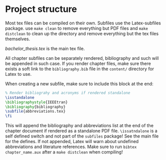 # Project structure
Most tex files can be compiled on their own. Subfiles use the Latex-subfiles package. use `make clean` to remove everything but PDF files and `make distclean` to clean up the directory and remove everything but the tex files themselves.

*bachelor_thesis.tex* is the main tex file.

All chapter subfiles can be separately rendered, bibliography and such will be appended in such case. If you render chapter files, make sure there exists a soft link to the `bibliography.bib` file in the `content/` directory for Latex to use.

When creating a new subfile, make sure to include this block at the end:
```latex
% Render bibliograhy and acronyms if rendered standalone
\isstandalone
\bibliographystyle{IEEEtran}
\bibliography{bibliography}
\subfile{abbreviations.tex}
\fi
```
This will append the bibliography and abbreviations list at the end of the chapter document if rendered as a standalone PDF file. `\issatndalone` is a self defined switch and not part of the `subfiles` package! See the main file for the defines. If not appended, Latex will warn about undefined abbreviations and literature references. Make sure to run `bibtex chapter_name.aux` after a `make distclean` when compiling!